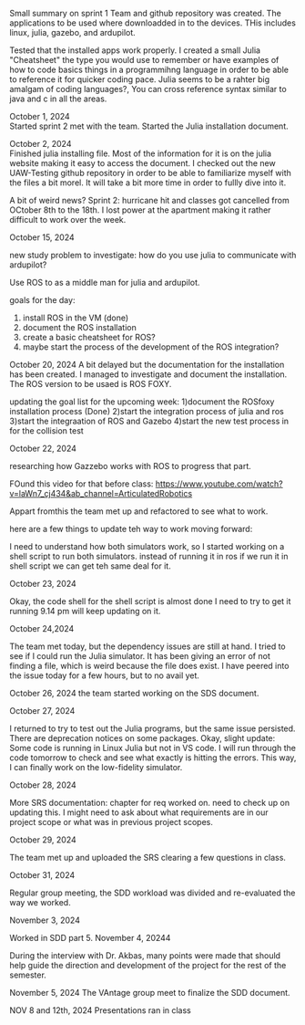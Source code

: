 
Small summary on sprint 1
Team and github repository was created. The applications to be used
where downloadded in to the devices. THis includes linux, julia, gazebo, and ardupilot.
 
Tested that the installed apps work properly. I created a small Julia "Cheatsheet" the type you would use to remember or have examples of how to code basics things in a programmihng language in order to be able to reference it for quicker coding pace.
Julia seems to be a rahter big amalgam of coding languages?, You can cross reference syntax similar to java and c in all the areas.

October 1, 2024    
Started sprint 2 met with the team. Started the Julia installation document.

October 2, 2024     
Finished julia installing file. Most of the information for it is on the julia website making it easy to access the document. I checked out the new UAW-Testing github repository in order to be able to familiarize myself with the files a bit morel. It will take a bit more time in order to fullly dive into it.

A bit of weird news? Sprint 2:
hurricane hit and classes got cancelled from OCtober 8th to the 18th. I lost power at the apartment making it rather difficult to work over the week.


October 15, 2024

new study problem to investigate: how do you use julia to communicate with ardupilot?

Use ROS to as a middle man for julia and ardupilot.

goals for the day:
1) install ROS in the VM (done)
2) document the ROS installation
3) create a basic cheatsheet for ROS?
4) maybe start the process of the development of the ROS integration?



October 20, 2024
A bit delayed but the documentation for the installation has been created. I managed to investigate and document the installation. The ROS version to be usaed is ROS FOXY.

updating the goal list for the upcoming week:
1)document the ROSfoxy installation process (Done)
2)start the integration process of julia and ros
3)start the integraation of ROS and Gazebo
4)start the new test process in for the collision test






October 22, 2024

researching how Gazzebo works with ROS to progress that part.

FOund this video for that before class:
https://www.youtube.com/watch?v=laWn7_cj434&ab_channel=ArticulatedRobotics


Appart fromthis the team met up and refactored to see what to work.


here are a few things to update teh way to work moving forward:

I need to understand how both simulators work, so I started working on a shell script to run both simulators. 
instead of running it in ros if we run it in shell script we can get teh same deal for it.

October 23, 2024

Okay, the code shell for the shell script is almost done I need to try to get it running 9.14 pm will keep updating on it.


October 24,2024

The team met today, but the dependency issues are still at hand. I tried to see if I could run the Julia simulator. It has been giving an error of not finding a file, which is weird because the file does exist. I have peered into the issue today for a few hours, but to no avail yet.


October 26, 2024 
the team started working on the SDS document.


October 27, 2024


I returned to try to test out the Julia programs, but the same issue persisted. There are deprecation notices on some packages. Okay, slight update: Some code is running in Linux Julia but not in VS code. I will run through the code tomorrow to check and see what exactly is hitting the errors. This way, I can finally work on the low-fidelity simulator.


October 28, 2024

More SRS documentation: chapter for req worked on.
need to check up on updating this.
I might need to ask about what requirements are in our project scope or what was in previous project scopes.


October 29, 2024

The team met up and uploaded the SRS clearing a few questions in class.


October 31, 2024

Regular group meeting, the SDD workload was divided and re-evaluated the way we worked.

November 3, 2024

Worked in SDD part 5.
November 4, 20244

During the interview with Dr. Akbas, many points were made that should help guide the direction and development of the project for the rest of the semester.

November 5, 2024
The VAntage group meet to finalize the SDD document.  


NOV 8 and 12th, 2024
Presentations ran in class

